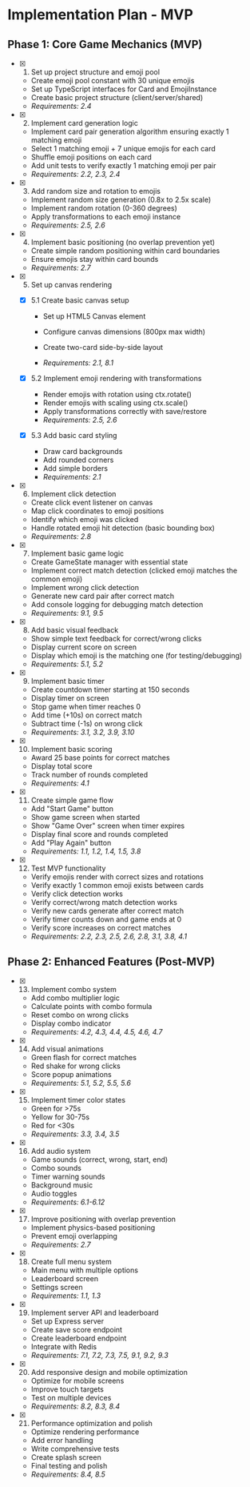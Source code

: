 # Implementation Plan - MVP

## Phase 1: Core Game Mechanics (MVP)

- [x] 1. Set up project structure and emoji pool

  - Create emoji pool constant with 30 unique emojis
  - Set up TypeScript interfaces for Card and EmojiInstance
  - Create basic project structure (client/server/shared)
  - _Requirements: 2.4_

- [x] 2. Implement card generation logic

  - Implement card pair generation algorithm ensuring exactly 1 matching emoji
  - Select 1 matching emoji + 7 unique emojis for each card
  - Shuffle emoji positions on each card
  - Add unit tests to verify exactly 1 matching emoji per pair
  - _Requirements: 2.2, 2.3, 2.4_

- [x] 3. Add random size and rotation to emojis

  - Implement random size generation (0.8x to 2.5x scale)
  - Implement random rotation (0-360 degrees)
  - Apply transformations to each emoji instance
  - _Requirements: 2.5, 2.6_

- [x] 4. Implement basic positioning (no overlap prevention yet)

  - Create simple random positioning within card boundaries
  - Ensure emojis stay within card bounds
  - _Requirements: 2.7_

- [x] 5. Set up canvas rendering

  - [x] 5.1 Create basic canvas setup

    - Set up HTML5 Canvas element

    - Configure canvas dimensions (800px max width)
    - Create two-card side-by-side layout
    - _Requirements: 2.1, 8.1_

  - [x] 5.2 Implement emoji rendering with transformations

    - Render emojis with rotation using ctx.rotate()
    - Render emojis with scaling using ctx.scale()
    - Apply transformations correctly with save/restore
    - _Requirements: 2.5, 2.6_

  - [x] 5.3 Add basic card styling

    - Draw card backgrounds
    - Add rounded corners
    - Add simple borders
    - _Requirements: 2.1_

- [x] 6. Implement click detection

  - Create click event listener on canvas
  - Map click coordinates to emoji positions
  - Identify which emoji was clicked
  - Handle rotated emoji hit detection (basic bounding box)
  - _Requirements: 2.8_

- [x] 7. Implement basic game logic

  - Create GameState manager with essential state
  - Implement correct match detection (clicked emoji matches the common emoji)
  - Implement wrong click detection
  - Generate new card pair after correct match
  - Add console logging for debugging match detection
  - _Requirements: 9.1, 9.5_

- [x] 8. Add basic visual feedback

  - Show simple text feedback for correct/wrong clicks
  - Display current score on screen
  - Display which emoji is the matching one (for testing/debugging)
  - _Requirements: 5.1, 5.2_

- [x] 9. Implement basic timer

  - Create countdown timer starting at 150 seconds
  - Display timer on screen
  - Stop game when timer reaches 0
  - Add time (+10s) on correct match
  - Subtract time (-1s) on wrong click
  - _Requirements: 3.1, 3.2, 3.9, 3.10_

- [x] 10. Implement basic scoring

  - Award 25 base points for correct matches
  - Display total score
  - Track number of rounds completed
  - _Requirements: 4.1_

- [x] 11. Create simple game flow

  - Add "Start Game" button
  - Show game screen when started
  - Show "Game Over" screen when timer expires
  - Display final score and rounds completed
  - Add "Play Again" button
  - _Requirements: 1.1, 1.2, 1.4, 1.5, 3.8_

- [x] 12. Test MVP functionality

  - Verify emojis render with correct sizes and rotations
  - Verify exactly 1 common emoji exists between cards
  - Verify click detection works
  - Verify correct/wrong match detection works
  - Verify new cards generate after correct match
  - Verify timer counts down and game ends at 0
  - Verify score increases on correct matches
  - _Requirements: 2.2, 2.3, 2.5, 2.6, 2.8, 3.1, 3.8, 4.1_

## Phase 2: Enhanced Features (Post-MVP)

- [x] 13. Implement combo system

  - Add combo multiplier logic
  - Calculate points with combo formula
  - Reset combo on wrong clicks
  - Display combo indicator
  - _Requirements: 4.2, 4.3, 4.4, 4.5, 4.6, 4.7_

- [x] 14. Add visual animations

  - Green flash for correct matches
  - Red shake for wrong clicks
  - Score popup animations
  - _Requirements: 5.1, 5.2, 5.5, 5.6_

- [x] 15. Implement timer color states

  - Green for >75s
  - Yellow for 30-75s
  - Red for <30s
  - _Requirements: 3.3, 3.4, 3.5_

- [x] 16. Add audio system

  - Game sounds (correct, wrong, start, end)
  - Combo sounds
  - Timer warning sounds
  - Background music
  - Audio toggles
  - _Requirements: 6.1-6.12_

- [x] 17. Improve positioning with overlap prevention

  - Implement physics-based positioning
  - Prevent emoji overlapping
  - _Requirements: 2.7_

- [x] 18. Create full menu system

  - Main menu with multiple options
  - Leaderboard screen
  - Settings screen
  - _Requirements: 1.1, 1.3_

- [x] 19. Implement server API and leaderboard

  - Set up Express server
  - Create save score endpoint
  - Create leaderboard endpoint
  - Integrate with Redis
  - _Requirements: 7.1, 7.2, 7.3, 7.5, 9.1, 9.2, 9.3_

- [x] 20. Add responsive design and mobile optimization

  - Optimize for mobile screens
  - Improve touch targets
  - Test on multiple devices
  - _Requirements: 8.2, 8.3, 8.4_

- [x] 21. Performance optimization and polish


  - Optimize rendering performance
  - Add error handling
  - Write comprehensive tests
  - Create splash screen
  - Final testing and polish
  - _Requirements: 8.4, 8.5_
